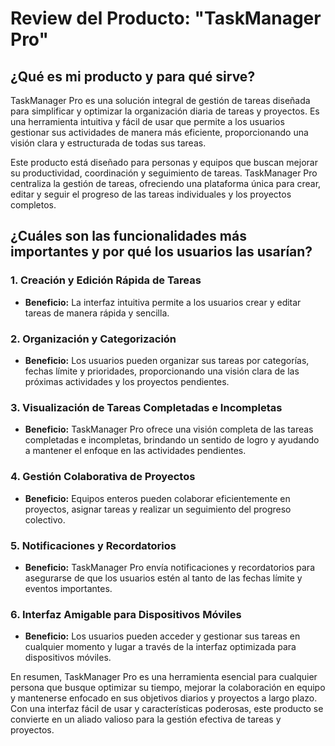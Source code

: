 # Review del Producto: "TaskManager Pro"

## ¿Qué es mi producto y para qué sirve?

TaskManager Pro es una solución integral de gestión de tareas diseñada para simplificar y optimizar la organización diaria de tareas y proyectos. Es una herramienta intuitiva y fácil de usar que permite a los usuarios gestionar sus actividades de manera más eficiente, proporcionando una visión clara y estructurada de todas sus tareas.

Este producto está diseñado para personas y equipos que buscan mejorar su productividad, coordinación y seguimiento de tareas. TaskManager Pro centraliza la gestión de tareas, ofreciendo una plataforma única para crear, editar y seguir el progreso de las tareas individuales y los proyectos completos.

## ¿Cuáles son las funcionalidades más importantes y por qué los usuarios las usarían?

### 1. Creación y Edición Rápida de Tareas
   - **Beneficio:** La interfaz intuitiva permite a los usuarios crear y editar tareas de manera rápida y sencilla.

### 2. Organización y Categorización
   - **Beneficio:** Los usuarios pueden organizar sus tareas por categorías, fechas límite y prioridades, proporcionando una visión clara de las próximas actividades y los proyectos pendientes.

### 3. Visualización de Tareas Completadas e Incompletas
   - **Beneficio:** TaskManager Pro ofrece una visión completa de las tareas completadas e incompletas, brindando un sentido de logro y ayudando a mantener el enfoque en las actividades pendientes.

### 4. Gestión Colaborativa de Proyectos
   - **Beneficio:** Equipos enteros pueden colaborar eficientemente en proyectos, asignar tareas y realizar un seguimiento del progreso colectivo.

### 5. Notificaciones y Recordatorios
   - **Beneficio:** TaskManager Pro envía notificaciones y recordatorios para asegurarse de que los usuarios estén al tanto de las fechas límite y eventos importantes.

### 6. Interfaz Amigable para Dispositivos Móviles
   - **Beneficio:** Los usuarios pueden acceder y gestionar sus tareas en cualquier momento y lugar a través de la interfaz optimizada para dispositivos móviles.

En resumen, TaskManager Pro es una herramienta esencial para cualquier persona que busque optimizar su tiempo, mejorar la colaboración en equipo y mantenerse enfocado en sus objetivos diarios y proyectos a largo plazo. Con una interfaz fácil de usar y características poderosas, este producto se convierte en un aliado valioso para la gestión efectiva de tareas y proyectos.